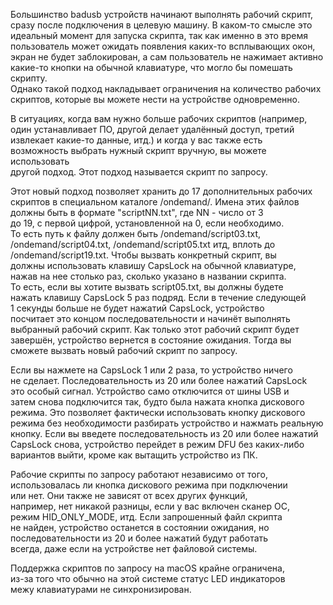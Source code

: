 Большинство badusb устройств начинают выполнять рабочий скрипт,  
сразу после подключения в целевую машину. В каком-то смысле это  
идеальный момент для запуска скрипта, так как именно в это время  
пользователь может ожидать появления каких-то всплывающих окон,  
экран не будет заблокирован, а сам пользователь не нажимает активно  
какие-то кнопки на обычной клавиатуре, что могло бы помешать скрипту.  
Однако такой подход накладывает ограничения на количество рабочих  
скриптов, которые вы можете нести на устройстве одновременно.  
  
В ситуациях, когда вам нужно больше рабочих скриптов (например,  
один устанавливает ПО, другой делает удалённый доступ, третий  
извлекает какие-то данные, итд.) и когда у вас также есть  
возможность выбрать нужный скрипт вручную, вы можете использовать  
другой подход. Этот подход называется скрипт по запросу.  
  
Этот новый подход позволяет хранить до 17 дополнительных рабочих  
скриптов в специальном каталоге /ondemand/. Имена этих файлов  
должны быть в формате "scriptNN.txt", где NN - число от 3  
до 19, с первой цифрой, установленной на 0, если необходимо.  
То есть путь к файлу должен быть /ondemand/script03.txt,  
/ondemand/script04.txt, /ondemand/script05.txt итд, вплоть до  
/ondemand/script19.txt. Чтобы вызвать конкретный скрипт, вы  
должны использовать клавишу CapsLock на обычной клавиатуре,  
нажав на нее столько раз, сколько указано в названии скрипта.  
То есть, если вы хотите вызвать script05.txt, вы должны будете  
нажать клавишу CapsLock 5 раз подряд. Если в течение следующей  
1 секунды больше не будет нажатий CapsLock, устройство  
посчитает это концом последовательности и начинёт выполнять  
выбранный рабочий скрипт. Как только этот рабочий скрипт будет  
завершён, устройство вернется в состояние ожидания. Тогда вы  
сможете вызвать новый рабочий скрипт по запросу.  
  
Если вы нажмете на CapsLock 1 или 2 раза, то устройство ничего  
не сделает. Последовательность из 20 или более нажатий CapsLock   
это особый сигнал. Устройство само отключится от шины USB и  
затем снова подключится так, будто была нажата кнопка дискового  
режима. Это позволяет фактически использовать кнопку дискового  
режима без необходимости разбирать устройство и нажмать реальную  
кнопку. Если вы введете последовательность из 20 или более нажатий  
CapsLock снова, устройство перейдет в режим DFU без каких-либо  
вариантов выйти, кроме как вытащить устройство из ПК.  
  
Рабочие скрипты по запросу работают независимо от того,  
использовалась ли кнопка дискового режима при подключении  
или нет. Они также не зависят от всех других функций,  
например, нет никакой разницы, если у вас включен сканер ОС,  
режим HID\_ONLY\_MODE, итд. Если запрошенный файл скрипта  
не найден, устройство останется в состоянии ожидания, но  
последовательности из 20 и более нажатий будут работать  
всегда, даже если на устройстве нет файловой системы.  
  
Поддержка скриптов по запросу на macOS крайне ограничена,  
из-за того что обычно на этой системе статус LED индикаторов  
межу клавиатурами не синхронизирован.  
  